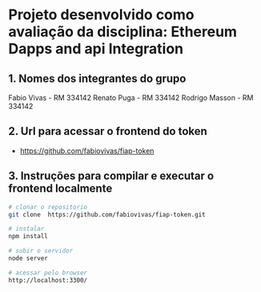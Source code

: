 # Projeto desenvolvido como avaliação da disciplina: Ethereum Dapps and api Integration

## 1. Nomes dos integrantes do grupo
 Fabio Vivas       - RM 334142
 Renato Puga       - RM 334142
 Rodrigo Masson    - RM 334142

## 2. Url para acessar o frontend do token
- https://github.com/fabiovivas/fiap-token

## 3. Instruções para compilar e executar o frontend localmente

```bash
# clonar o repositorio
git clone  https://github.com/fabiovivas/fiap-token.git

# instalar
npm install

# subir o servidor
node server

# acessar pelo browser
http://localhost:3300/
```

